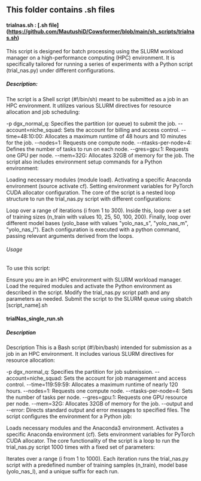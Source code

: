 ## This folder contains .sh files 
#### trialnas.sh : [.sh file] (https://github.com/MautushiD/Cowsformer/blob/main/sh_scripts/trialnas.sh)
This script is designed for batch processing using the SLURM workload manager on a high-performance computing (HPC) environment. It is specifically tailored for running a series of experiments with a Python script (trial_nas.py) under different configurations.
##### Description: 
The script is a Shell script (#!/bin/sh) meant to be submitted as a job in an HPC environment. It utilizes various SLURM directives for resource allocation and job scheduling:

-p dgx_normal_q: Specifies the partition (or queue) to submit the job.
--account=niche_squad: Sets the account for billing and access control.
--time=48:10:00: Allocates a maximum runtime of 48 hours and 10 minutes for the job.
--nodes=1: Requests one compute node.
--ntasks-per-node=4: Defines the number of tasks to run on each node.
--gres=gpu:1: Requests one GPU per node.
--mem=32G: Allocates 32GB of memory for the job.
The script also includes environment setup commands for a Python environment:

Loading necessary modules (module load).
Activating a specific Anaconda environment (source activate cf).
Setting environment variables for PyTorch CUDA allocator configuration.
The core of the script is a nested loop structure to run the trial_nas.py script with different configurations:

Loop over a range of iterations (i from 1 to 300).
Inside this, loop over a set of training sizes (n_train with values 10, 25, 50, 100, 200).
Finally, loop over different model bases (yolo_base with values "yolo_nas_s", "yolo_nas_m", "yolo_nas_l").
Each configuration is executed with a python command, passing relevant arguments derived from the loops.

###### Usage
To use this script:

Ensure you are in an HPC environment with SLURM workload manager.
Load the required modules and activate the Python environment as described in the script.
Modify the trial_nas.py script path and any parameters as needed.
Submit the script to the SLURM queue using sbatch [script_name].sh

#### trialNas_single_run.sh

##### Description 
Description
This is a Bash script (#!/bin/bash) intended for submission as a job in an HPC environment. It includes various SLURM directives for resource allocation:

-p dgx_normal_q: Specifies the partition for job submission.
--account=niche_squad: Sets the account for job management and access control.
--time=119:59:59: Allocates a maximum runtime of nearly 120 hours.
--nodes=1: Requests one compute node.
--ntasks-per-node=4: Sets the number of tasks per node.
--gres=gpu:1: Requests one GPU resource per node.
--mem=32G: Allocates 32GB of memory for the job.
--output and --error: Directs standard output and error messages to specified files.
The script configures the environment for a Python job:

Loads necessary modules and the Anaconda3 environment.
Activates a specific Anaconda environment (cf).
Sets environment variables for PyTorch CUDA allocator.
The core functionality of the script is a loop to run the trial_nas.py script 1000 times with a fixed set of parameters:

Iterates over a range (i from 1 to 1000).
Each iteration runs the trial_nas.py script with a predefined number of training samples (n_train), model base (yolo_nas_l), and a unique suffix for each run.

